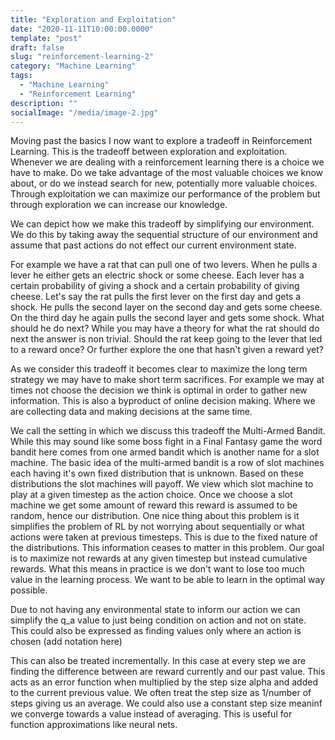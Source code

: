 ```yaml
---
title: "Exploration and Exploitation"
date: "2020-11-11T10:00:00.0000"
template: "post"
draft: false
slug: "reinforcement-learning-2"
category: "Machine Learning"
tags:
  - "Machine Learning"
  - "Reinforcement Learning"
description: ""
socialImage: "/media/image-2.jpg"
---
```


Moving past the basics I now want to explore a tradeoff in Reinforcement
Learning. This is the tradeoff between exploration and exploitation. Whenever we
are dealing with a reinforcement learning there is a choice we have to make. Do
we take advantage of the most valuable choices we know about, or do we instead
search for new, potentially more valuable choices. Through exploitation we can
maximize our performance of the problem but through exploration we can increase
our knowledge.

We can depict how we make this tradeoff by simplifying our environment. We do
this by taking away the sequential structure of our environment and assume that
past actions do not effect our current environment state.

For example we have a rat that can pull one of two levers. When he pulls a lever
he either gets an electric shock or some cheese. Each lever has a certain
probability of giving a shock and a certain probability of giving cheese. Let's
say the rat pulls the first lever on the first day and gets a shock. He pulls
the second layer on the second day and gets some cheese. On the third day he
again pulls the second layer and gets some shock. What should he do next? While
you may have a theory for what the rat should do next the answer is non trivial.
Should the rat keep going to the lever that led to a reward once? Or further
explore the one that hasn't given a reward yet?

As we consider this tradeoff it becomes clear to maximize the long term strategy
we may have to make short term sacrifices. For example we may at times not
choose the decision we think is optimal in order to gather new information. This
is also a byproduct of online decision making. Where we are collecting data and
making decisions at the same time.

We call the setting in which we discuss this tradeoff the Multi-Armed Bandit.
While this may sound like some boss fight in a Final Fantasy game the word
bandit here comes from one armed bandit which is another name for a slot
machine. The basic idea of the multi-armed bandit is a row of slot machines each
having it's own fixed distribution that is unknown. Based on these distributions
the slot machines will payoff. We view which slot machine to play at a given
timestep as the action choice. Once we choose a slot machine we get some amount
of reward this reward is assumed to be random, hence our distribution. One nice
thing about this problem is it simplifies the problem of RL by not worrying
about sequentially or what actions were taken at previous timesteps. This is due
to the fixed nature of the distributions. This information ceases to matter in
this problem. Our goal is to maximize not rewards at any given timestep but
instead cumulative rewards. What this means in practice is we don't want to lose
too much value in the learning process. We want to be able to learn in the
optimal way possible.

Due to not having any environmental state to inform our action we can simplify the q_a value to just being condition on action and not on state. This could also be expressed as finding values only where an action is chosen (add notation here)

This can also be treated incrementally. In this case at every step we are finding the difference between are reward currently and our past value. This acts as an error function when multiplied by the step size alpha and added to the current previous value. We often treat the step size as 1/number of steps giving us an average. We could also use a constant step size meaninf we converge towards a value instead of averaging. This is useful for function approximations like neural nets. 
